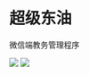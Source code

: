 超级东油
=============================
微信端教务管理程序

![](https://img.shields.io/static/v1.svg?label=node.js&message=nodejs&color=brightgreen)
![](https://img.shields.io/endpoint.svg?url=<URL>&style<STYLE>)
